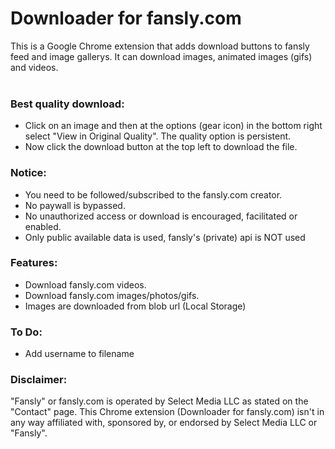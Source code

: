 # Downloader for fansly.com
This is a Google Chrome extension that adds download buttons to fansly feed and image gallerys. It can download images, animated images (gifs) and videos.<br><br>

### Best quality download:
* Click on an image and then at the options (gear icon) in the bottom right select "View in Original Quality". The quality option is persistent.
* Now click the download button at the top left to download the file.

### Notice:
* You need to be followed/subscribed to the fansly.com creator.
* No paywall is bypassed.
* No unauthorized access or download is encouraged, facilitated or enabled.
* Only public available data is used, fansly's (private) api is NOT used

### Features:
* Download fansly.com videos.
* Download fansly.com images/photos/gifs.
* Images are downloaded from blob url (Local Storage)

### To Do:
* Add username to filename

### Disclaimer:
"Fansly" or fansly.com is operated by Select Media LLC as stated on the "Contact" page. This Chrome extension (Downloader for fansly.com) isn't in any way affiliated with, sponsored by, or endorsed by Select Media LLC or "Fansly".
